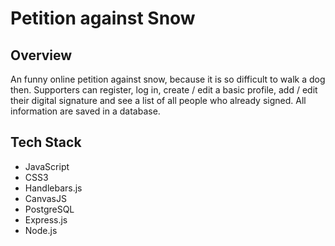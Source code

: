 # Petition against Snow

<h2>Overview</h2>
<p>An funny online petition against snow, because it is so difficult to walk a dog then.
Supporters can register, log in, create / edit a basic profile, add / edit  their digital signature and see a list of all people who already signed. All information are saved in a database.</p>


<h2> Tech Stack </h2>
<ul>
 <li>JavaScript </li>
 <li>CSS3</li>
 <li>Handlebars.js</li>
 <li>CanvasJS</li>
 <li>PostgreSQL</li>
 <li>Express.js</li>
 <li>Node.js</li>
</ul>

